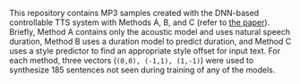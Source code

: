 This repository contains MP3 samples created with the DNN-based controllable TTS system with Methods A, B, and C (refer to [the paper](https://github.com/KurtAhn/SLCV/blob/master/report.pdf)). Briefly, Method A contains only the acoustic model and uses natural speech duration, Method B uses a duration model to predict duration, and Method C uses a style predictor to find an appropriate style offset for input text. 
For each method, three vectors (`(0,0), (-1,1), (1,-1)`) were used to synthesize 185 sentences not seen during training of any of the models.
